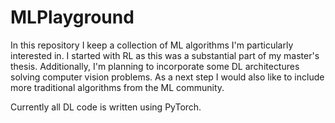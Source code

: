 # MLPlayground

In this repository I keep a collection of ML algorithms I'm particularly interested in. I started with RL as this was a substantial part of my master's thesis. Additionally, I'm planning to incorporate some DL architectures solving computer vision problems. As a next step I would also like to include more traditional algorithms from the ML community. 

Currently all DL code is written using PyTorch. 
